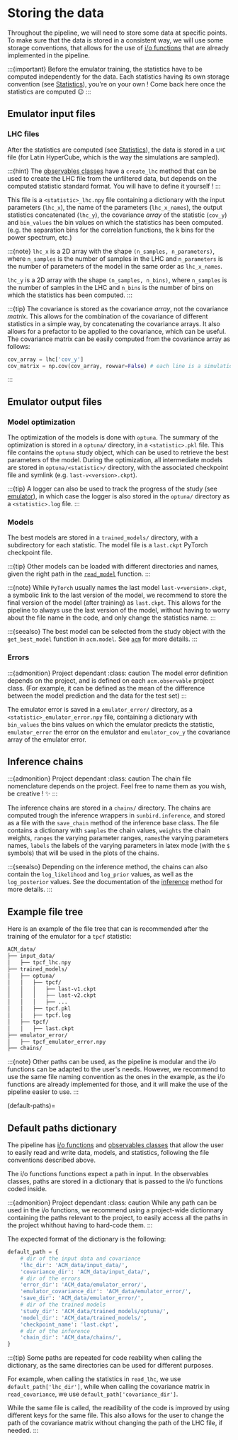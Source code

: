# Storing the data

Throughout the pipeline, we will need to store some data at specific points. To make sure that the data is stored in a consistent way, we will use some storage conventions, that allows for the use of [i/o functions](../code/io) that are already implemented in the pipeline.

:::{important}
Before the emulator training, the statistics have to be computed independently for the data.
Each statistics having its own storage convention (see [Statistics](../pipeline/statistics/)), you're on your own ! 
Come back here once the statistics are computed 😉
:::

## Emulator input files

### LHC files

After the statistics are computed (see [Statistics](../pipeline/statistics)), the data is stored in a `LHC` file (for Latin HyperCube, which is the way the simulations are sampled). 

:::{hint}
The [observables classes](../code/projects) have a `create_lhc` method that can be used to create the LHC file from the unfiltered data, but depends on the computed statistic standard format. You will have to define it yourself ! 
:::

This file is a `<statistic>_lhc.npy` file containing a dictionary with the input parameters (`lhc_x`), the name of the parameters (`lhc_x_names`), 
the output statistics concatenated (`lhc_y`), the covariance *array* of the statistic (`cov_y`) and `bin_values` the bin values on which the statistics has been computed. (e.g. the separation bins for the correlation functions, the k bins for the power spectrum, etc.)

:::{note}
`lhc_x` is a 2D array with the shape `(n_samples, n_parameters)`, where `n_samples` is the number of samples in the LHC 
and `n_parameters` is the number of parameters of the model in the same order as `lhc_x_names`.

`lhc_y` is a 2D array with the shape `(n_samples, n_bins)`, where `n_samples` is the number of samples in the LHC and `n_bins` is the number of bins on which the statistics has been computed.
:::

:::{tip}
The covariance is stored as the covariance *array*, not the covariance *matrix*. This allows for the combination of the covariance of different statistics in a simple way, by concatenating the covariance arrays.
It also allows for a prefactor to be applied to the covariance, which can be useful.
The covariance matrix can be easily computed from the covariance array as follows:

```python
cov_array = lhc['cov_y']
cov_matrix = np.cov(cov_array, rowvar=False) # each line is a simulation, so rowvar=False
```

:::

## Emulator output files

### Model optimization

The optimization of the models is done with `optuna`. The summary of the optimization is stored in a `optuna/` directory, in a `<statistic>.pkl` file. 
This file contains the `optuna` study object, which can be used to retrieve the best parameters of the model.
During the optimization, all intermediate models are stored in `optuna/<statistic>/` directory, with the associated checkpoint file and symlink (e.g. `last-v<version>.ckpt`).

:::{tip}
A logger can also be used to track the progress of the study (see [emulator](../pipeline/emulator)), in which case the logger is also stored in the `optuna/` directory as a `<statistic>.log` file.
:::


### Models

The best models are stored in a `trained_models/` directory, with a subdirectory for each statistic. The model file is a `last.ckpt` PyTorch checkpoint file.

:::{tip}
Other models can be loaded with different directories and names, given the right path in the [`read_model`](../code/io) function.
:::


:::{note}
While `PyTorch` usually names the last model `last-v<version>.ckpt`, a symbolic link to the last version of the model, 
we recommend to store the final version of the model (after training) as `last.ckpt`.
This allows for the pipeline to always use the last version of the model, without having to worry about the file name in the code, and only change the statistics name.
:::

:::{seealso}
The best model can be selected from the study object with the `get_best_model` function in `acm.model`. See [`acm`](../pipeline/emulator) for more details.
:::


### Errors

:::{admonition} Project dependant
:class: caution
The model error definition depends on the project, and is defined on each `acm.observable` project class. (For example, it can be defined as the mean of the difference between the model prediction and the data for the test set)
:::

The emulator error is saved in a `emulator_error/` directory, as a `<statistic>_emulator_error.npy` file, containing a dictionary with `bin_values` the bins values on which the emulator predicts the statistic, `emulator_error` the error on the emulator and `emulator_cov_y` the covariance array of the emulator error.


## Inference chains

:::{admonition} Project dependant
:class: caution
The chain file nomenclature depends on the project. 
Feel free to name them as you wish, be creative ! ✨
:::

The inference chains are stored in a `chains/` directory. The chains are computed trough the inference wrappers in `sunbird.inference`, and stored as a file with the `save_chain` method of the inference base class. The file contains a dictionary with `samples` the chain values, `weights` the chain weights, `ranges` the varying parameter ranges, `names`the varying parameters names, `labels` the labels of the varying parameters in latex mode (with the `$` symbols) that will be used in the plots of the chains.

:::{seealso}
Depending on the inference method, the chains can also contain the `log_likelihood` and `log_prior` values, as well as the `log_posterior` values. See the documentation of the [inference](../pipeline/inference) method for more details.
:::

## Example file tree

Here is an example of the file tree that can is recommended after the training of the emulator for a `tpcf` statistic:

```bash
ACM_data/
├── input_data/
│   ├── tpcf_lhc.npy
├── trained_models/
│   ├── optuna/
│   │   ├── tpcf/
│   │   │   ├── last-v1.ckpt
│   │   │   ├── last-v2.ckpt
│   │   │   ├── ...
│   │   ├── tpcf.pkl
│   │   ├── tpcf.log
│   ├── tpcf/
│   │   ├── last.ckpt
├── emulator_error/
│   ├── tpcf_emulator_error.npy
├── chains/

```

:::{note}
Other paths can be used, as the pipeline is modular and the i/o functions can be adapted to the user's needs.
However, we recommend to use the same file naming convention as the ones in the example, as the i/o functions are already implemented for those, and it will make the use of the pipeline easier to use. 
:::


(default-paths)=
## Default paths dictionary

The pipeline has [i/o functions](../code/io) and [observables classes](../code/projects) that allow the user to easily read and write data, models, and statistics, following the file conventions described above.

The i/o functions functions expect a path in input. In the observables classes, paths are stored in a dictionary that is passed to the i/o functions coded inside.

:::{admonition} Project dependant
:class: caution
While any path can be used in the i/o functions, we recommend using a project-wide dictionnary containing the paths relevant to the project, to easily access all the paths in the project whithout having to hard-code them.
:::

The expected format of the dictionary is the following:

```python
default_path = {
    # dir of the input data and covariance
    'lhc_dir': 'ACM_data/input_data/',
    'covariance_dir': 'ACM_data/input_data/',
    # dir of the errors
    'error_dir': 'ACM_data/emulator_error/',
    'emulator_covariance_dir': 'ACM_data/emulator_error/',
    'save_dir': 'ACM_data/emulator_error/',
    # dir of the trained models
    'study_dir': 'ACM_data/trained_models/optuna/',
    'model_dir': 'ACM_data/trained_models/',
    'checkpoint_name': 'last.ckpt',
    # dir of the inference
    'chain_dir': 'ACM_data/chains/',
}
```

:::{tip}
Some paths are repeated for code reability when calling the dictionary, as the same directories can be used for different purposes.

For example, when calling the statistics in `read_lhc`, we use `default_path['lhc_dir']`, while when calling the covariance matrix in `read_covariance`, we use `default_path['covariance_dir']`.

While the same file is called, the readibility of the code is improved by using different keys for the same file. This also allows for the user to change the path of the covariance matrix without changing the path of the LHC file, if needed.
:::